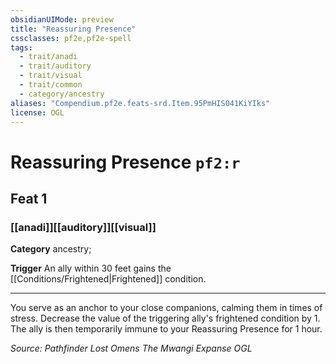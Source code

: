 ```yaml
---
obsidianUIMode: preview
title: "Reassuring Presence"
cssclasses: pf2e,pf2e-spell
tags:
  - trait/anadi
  - trait/auditory
  - trait/visual
  - trait/common
  - category/ancestry
aliases: "Compendium.pf2e.feats-srd.Item.95PmHIS041KiYIks"
license: OGL
---
```

# Reassuring Presence `pf2:r`
## Feat 1
### [[anadi]][[auditory]][[visual]]

**Category** ancestry; 




**Trigger** An ally within 30 feet gains the [[Conditions/Frightened|Frightened]] condition.

* * *

You serve as an anchor to your close companions, calming them in times of stress. Decrease the value of the triggering ally's frightened condition by 1. The ally is then temporarily immune to your Reassuring Presence for 1 hour.

*Source: Pathfinder Lost Omens The Mwangi Expanse*
*OGL*